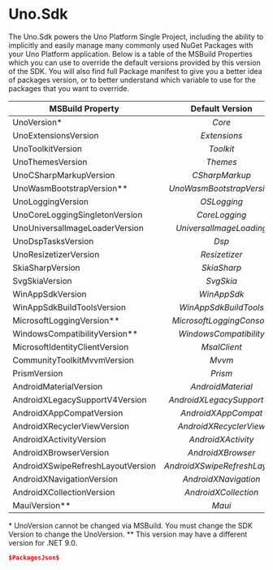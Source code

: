 # Uno.Sdk

The Uno.Sdk powers the Uno Platform Single Project, including the ability to implicitly and easily manage many commonly used NuGet Packages with your Uno Platform application. Below is a table of the MSBuild Properties which you can use to override the default versions provided by this version of the SDK. You will also find full Package manifest to give you a better idea of packages version, or to better understand which variable to use for the packages that you want to override.

| MSBuild Property | Default Version |
|----------------|:---------------:|
| UnoVersion* | $Core$ |
| UnoExtensionsVersion | $Extensions$ |
| UnoToolkitVersion | $Toolkit$ |
| UnoThemesVersion | $Themes$ |
| UnoCSharpMarkupVersion | $CSharpMarkup$ |
| UnoWasmBootstrapVersion** | $UnoWasmBootstrapVersion$ |
| UnoLoggingVersion | $OSLogging$ |
| UnoCoreLoggingSingletonVersion | $CoreLogging$ |
| UnoUniversalImageLoaderVersion | $UniversalImageLoading$ |
| UnoDspTasksVersion | $Dsp$ |
| UnoResizetizerVersion | $Resizetizer$ |
| SkiaSharpVersion | $SkiaSharp$ |
| SvgSkiaVersion | $SvgSkia$ |
| WinAppSdkVersion | $WinAppSdk$ |
| WinAppSdkBuildToolsVersion | $WinAppSdkBuildTools$ |
| MicrosoftLoggingVersion** | $MicrosoftLoggingConsole$ |
| WindowsCompatibilityVersion** | $WindowsCompatibility$ |
| MicrosoftIdentityClientVersion | $MsalClient$ |
| CommunityToolkitMvvmVersion | $Mvvm$ |
| PrismVersion | $Prism$ |
| AndroidMaterialVersion | $AndroidMaterial$ |
| AndroidXLegacySupportV4Version | $AndroidXLegacySupportV4$ |
| AndroidXAppCompatVersion | $AndroidXAppCompat$ |
| AndroidXRecyclerViewVersion | $AndroidXRecyclerView$ |
| AndroidXActivityVersion | $AndroidXActivity$ |
| AndroidXBrowserVersion | $AndroidXBrowser$ |
| AndroidXSwipeRefreshLayoutVersion | $AndroidXSwipeRefreshLayout$ |
| AndroidXNavigationVersion | $AndroidXNavigation$ |
| AndroidXCollectionVersion | $AndroidXCollection$ |
| MauiVersion** | $Maui$ |

\* UnoVersion cannot be changed via MSBuild. You must change the SDK Version to change the UnoVersion.
\*\* This version may have a different version for .NET 9.0.

```json
$PackagesJson$
```
